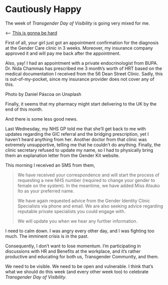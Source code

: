 # Cautiously Happy
<time datetime="2020-04-02"/>

The week of *Transgender Day of Visibility* is going very mixed for me.

⟵  [This is gonna be hard][]

First of all, your girl just got an appointment confirmation for the diagnosis
at the Gender Care clinic in 3 weeks. Moreover, my insurance company approved
it and will pay me back after the appointment.

Also, yay! I had an appointment with a private endocrinologist from BUPA. Dr.
Nida Chammas has prescribed me 3 month’s worth of HRT based on the medical
documentation I received from the 56 Dean Street Clinic. Sadly, this is
out-of-my-pocket, since my insurance provider does not cover any of this.

Photo by Daniel Páscoa on Unsplash

Finally, it seems that my pharmacy might start delivering to the UK by the end
of this month.

And there is some less good news.

Last Wednesday, my NHS GP told me that she’ll get back to me with updates
regarding the GIC referral and the bridging prescription, yet I haven’t heard
anything from her. Another doctor from that clinic was extremely unsupportive,
telling me that he couldn’t do anything. Finally, the clinic secretary refused
to update my name, so I had to physically bring them an explanation letter from
the Gender Kit website.

This morning I received an SMS from them,

> We have received your correspondence and will start the process of requesting a
> new NHS number (required to change your gender to female on the system). In the
> meantime, we have added Miss Atsuko Ito as your preferred name.
>
> We have again requested advice from the Gender Identity Clinic Specialists via
> phone and email. We are also seeking advice regarding reputable private
> specialists you could engage with.
>
> We will update you when we hear any further information.

I need to calm down. I was angry every other day, and I was fighting too much.
The imminent crisis is in the past.

Consequently, I don’t want to lose momentum. I’m participating in discussions
with HR and Benefits at the workplace, and it’s rather productive and educating
for both us, Transgender Community, and them.

We need to be visible. We need to be open and vulnerable. I think that’s what
we should do this week (and every other week too) to celebrate *Transgender Day
of Visibility*.

[This is gonna be hard]: <https://yottatsa.name/Activism/this-is-gonna-be-hard.html>

